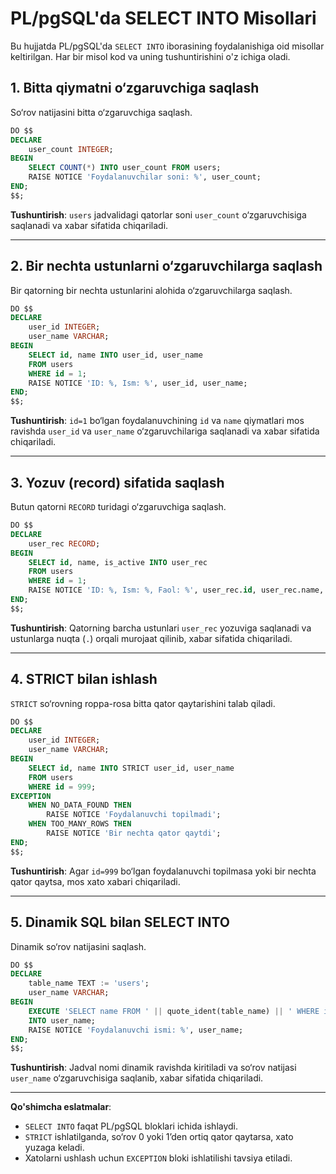 # PL/pgSQL'da SELECT INTO Misollari

Bu hujjatda PL/pgSQL'da `SELECT INTO` iborasining foydalanishiga oid misollar keltirilgan. Har bir misol kod va uning tushuntirishini o'z ichiga oladi.

## 1. Bitta qiymatni o‘zgaruvchiga saqlash
So‘rov natijasini bitta o‘zgaruvchiga saqlash.

```sql
DO $$
DECLARE
    user_count INTEGER;
BEGIN
    SELECT COUNT(*) INTO user_count FROM users;
    RAISE NOTICE 'Foydalanuvchilar soni: %', user_count;
END;
$$;
```

**Tushuntirish**: `users` jadvalidagi qatorlar soni `user_count` o‘zgaruvchisiga saqlanadi va xabar sifatida chiqariladi.

---

## 2. Bir nechta ustunlarni o‘zgaruvchilarga saqlash
Bir qatorning bir nechta ustunlarini alohida o‘zgaruvchilarga saqlash.

```sql
DO $$
DECLARE
    user_id INTEGER;
    user_name VARCHAR;
BEGIN
    SELECT id, name INTO user_id, user_name 
    FROM users 
    WHERE id = 1;
    RAISE NOTICE 'ID: %, Ism: %', user_id, user_name;
END;
$$;
```

**Tushuntirish**: `id=1` bo‘lgan foydalanuvchining `id` va `name` qiymatlari mos ravishda `user_id` va `user_name` o‘zgaruvchilariga saqlanadi va xabar sifatida chiqariladi.

---

## 3. Yozuv (record) sifatida saqlash
Butun qatorni `RECORD` turidagi o‘zgaruvchiga saqlash.

```sql
DO $$
DECLARE
    user_rec RECORD;
BEGIN
    SELECT id, name, is_active INTO user_rec 
    FROM users 
    WHERE id = 1;
    RAISE NOTICE 'ID: %, Ism: %, Faol: %', user_rec.id, user_rec.name, user_rec.is_active;
END;
$$;
```

**Tushuntirish**: Qatorning barcha ustunlari `user_rec` yozuviga saqlanadi va ustunlarga nuqta (`.`) orqali murojaat qilinib, xabar sifatida chiqariladi.

---

## 4. STRICT bilan ishlash
`STRICT` so‘rovning roppa-rosa bitta qator qaytarishini talab qiladi.

```sql
DO $$
DECLARE
    user_id INTEGER;
    user_name VARCHAR;
BEGIN
    SELECT id, name INTO STRICT user_id, user_name 
    FROM users 
    WHERE id = 999;
EXCEPTION
    WHEN NO_DATA_FOUND THEN
        RAISE NOTICE 'Foydalanuvchi topilmadi';
    WHEN TOO_MANY_ROWS THEN
        RAISE NOTICE 'Bir nechta qator qaytdi';
END;
$$;
```

**Tushuntirish**: Agar `id=999` bo‘lgan foydalanuvchi topilmasa yoki bir nechta qator qaytsa, mos xato xabari chiqariladi.

---

## 5. Dinamik SQL bilan SELECT INTO
Dinamik so‘rov natijasini saqlash.

```sql
DO $$
DECLARE
    table_name TEXT := 'users';
    user_name VARCHAR;
BEGIN
    EXECUTE 'SELECT name FROM ' || quote_ident(table_name) || ' WHERE id = 1' 
    INTO user_name;
    RAISE NOTICE 'Foydalanuvchi ismi: %', user_name;
END;
$$;
```

**Tushuntirish**: Jadval nomi dinamik ravishda kiritiladi va so‘rov natijasi `user_name` o‘zgaruvchisiga saqlanib, xabar sifatida chiqariladi.

---

**Qo'shimcha eslatmalar**:
- `SELECT INTO` faqat PL/pgSQL bloklari ichida ishlaydi.
- `STRICT` ishlatilganda, so‘rov 0 yoki 1’den ortiq qator qaytarsa, xato yuzaga keladi.
- Xatolarni ushlash uchun `EXCEPTION` bloki ishlatilishi tavsiya etiladi.
